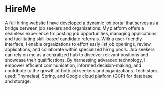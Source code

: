# HireMe
A full hiring website 
I have developed a dynamic job portal that serves as a bridge between job seekers and organizations. My platform offers a seamless experience for posting job opportunities, managing applications, and facilitating skill-based candidate referrals. With a user-friendly interface, I enable organizations to effortlessly list job openings, review applications, and collaborate within specialized hiring pools. Job seekers can rely on me as a centralized hub to discover relevant positions and showcase their qualifications. By harnessing advanced technology, I empower efficient communication, informed decision-making, and contribute to the growth of both job seekers and organizations.
Tech stack used:
Thymeleaf,
Spring, and
Google cloud platform (GCP) for database and storage.

